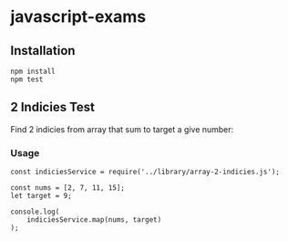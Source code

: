 # javascript-exams

## Installation
```
npm install
npm test
```

## 2 Indicies Test

Find 2 indicies from array that sum to target a give number:

### Usage

```
const indiciesService = require('../library/array-2-indicies.js');

const nums = [2, 7, 11, 15];
let target = 9;

console.log(
    indiciesService.map(nums, target)
);
```

